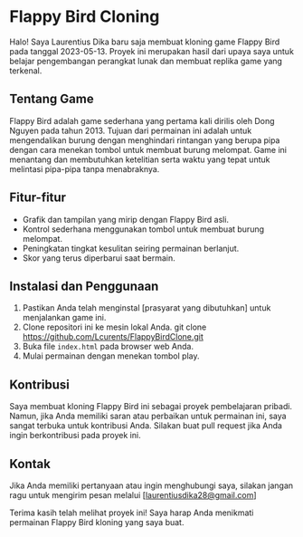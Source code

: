 # Flappy Bird Cloning

Halo! Saya Laurentius Dika baru saja membuat kloning game Flappy Bird pada tanggal 2023-05-13. Proyek ini merupakan hasil dari upaya saya untuk belajar pengembangan perangkat lunak dan membuat replika game yang terkenal.

## Tentang Game

Flappy Bird adalah game sederhana yang pertama kali dirilis oleh Dong Nguyen pada tahun 2013. Tujuan dari permainan ini adalah untuk mengendalikan burung dengan menghindari rintangan yang berupa pipa dengan cara menekan tombol untuk membuat burung melompat. Game ini menantang dan membutuhkan ketelitian serta waktu yang tepat untuk melintasi pipa-pipa tanpa menabraknya.

## Fitur-fitur

- Grafik dan tampilan yang mirip dengan Flappy Bird asli.
- Kontrol sederhana menggunakan tombol untuk membuat burung melompat.
- Peningkatan tingkat kesulitan seiring permainan berlanjut.
- Skor yang terus diperbarui saat bermain.

## Instalasi dan Penggunaan

1. Pastikan Anda telah menginstal [prasyarat yang dibutuhkan] untuk menjalankan game ini.
2. Clone repositori ini ke mesin lokal Anda. git clone https://github.com/Lcurents/FlappyBirdClone.git
3. Buka file `index.html` pada browser web Anda.
4. Mulai permainan dengan menekan tombol play.

## Kontribusi

Saya membuat kloning Flappy Bird ini sebagai proyek pembelajaran pribadi. Namun, jika Anda memiliki saran atau perbaikan untuk permainan ini, saya sangat terbuka untuk kontribusi Anda. Silakan buat pull request jika Anda ingin berkontribusi pada proyek ini.

## Kontak

Jika Anda memiliki pertanyaan atau ingin menghubungi saya, silakan jangan ragu untuk mengirim pesan melalui [laurentiusdika28@gmail.com]

Terima kasih telah melihat proyek ini! Saya harap Anda menikmati permainan Flappy Bird kloning yang saya buat.
